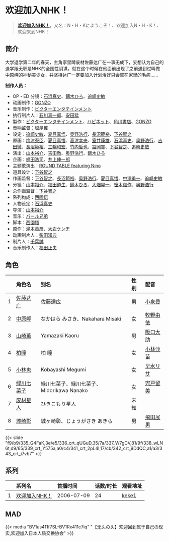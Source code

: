 # 欢迎加入NHK！


> <u>**[欢迎加入NHK！](https://bgm.tv/subject/995)**</u>，又名：N・H・Kにようこそ！、欢迎加入N・H・K！、欢迎来到NHK！

## 简介

大学退学第二年的春天，主角家里蹲废材佐藤达广在一事无成下，妄想认为自己的退学跟无职是NHK的全国性阴谋，就在这个时候在他面前出现了之前遇到过叫做中原岬的神秘美少女，并坚持达广一定要加入计划治好只会窝在家里的毛病……

**制作人员：**
- OP・ED 分镜：[石浜真史](https://bgm.tv/person/1370)、[鏑木ひろ](https://bgm.tv/person/3591)、[追崎史敏](https://bgm.tv/person/1165)
- 动画制作：[GONZO](https://bgm.tv/person/541)
- 音乐制作：[ビクターエンタテインメント](https://bgm.tv/person/41)
- 执行制片人：[石川真一郎](https://bgm.tv/person/864)、[安田猛](https://bgm.tv/person/710)
- 製作：[ビクターエンタテインメント](https://bgm.tv/person/41)、[ハピネット](https://bgm.tv/person/1493)、[角川書店](https://bgm.tv/person/518)、[GONZO](https://bgm.tv/person/541)
- 音响监督：[塩屋翼](https://bgm.tv/person/1452)
- 设定：[追崎史敏](https://bgm.tv/person/1165)、[夏目真悟](https://bgm.tv/person/11568)、[奥野浩行](https://bgm.tv/person/11324)、[長沼範裕](https://bgm.tv/person/17532)、[下谷智之](https://bgm.tv/person/3485)
- 原画：[梅津泰臣](https://bgm.tv/person/1354)、[夏目真悟](https://bgm.tv/person/11568)、[高津幸央](https://bgm.tv/person/22377)、[室井康雄](https://bgm.tv/person/12231)、[石浜真史](https://bgm.tv/person/1370)、[奥野浩行](https://bgm.tv/person/11324)、[吉田徹](https://bgm.tv/person/418)、[長沼範裕](https://bgm.tv/person/17532)、[三輪和宏](https://bgm.tv/person/11562)、[竹内哲也](https://bgm.tv/person/3047)、[冨岡寛](https://bgm.tv/person/12227)、[下谷智之](https://bgm.tv/person/3485)、[追崎史敏](https://bgm.tv/person/1165)
- 演出：[山本裕介](https://bgm.tv/person/1716)、[吉田徹](https://bgm.tv/person/418)、[奥野浩行](https://bgm.tv/person/11324)、[鏑木ひろ](https://bgm.tv/person/3591)
- 企画：[梶田浩司](https://bgm.tv/person/57045)、[井上伸一郎](https://bgm.tv/person/2960)
- 主题歌演出：[ROUND TABLE featuring Nino](https://bgm.tv/person/7985)
- 道具设计：[下谷智之](https://bgm.tv/person/3485)
- 作画监督：[下谷智之](https://bgm.tv/person/3485)、[長沼範裕](https://bgm.tv/person/17532)、[奥野浩行](https://bgm.tv/person/11324)、[夏目真悟](https://bgm.tv/person/11568)、[中澤勇一](https://bgm.tv/person/11380)、[追崎史敏](https://bgm.tv/person/1165)
- 分镜：[山本裕介](https://bgm.tv/person/1716)、[福田道生](https://bgm.tv/person/2610)、[鏑木ひろ](https://bgm.tv/person/3591)、[大畑晃一](https://bgm.tv/person/762)、[笹木信作](https://bgm.tv/person/14792)、[奥野浩行](https://bgm.tv/person/11324)
- 总作画监督：[下谷智之](https://bgm.tv/person/3485)
- 系列构成：[西園悟](https://bgm.tv/person/462)
- 人物设定：[石浜真史](https://bgm.tv/person/1370)
- 导演：[山本裕介](https://bgm.tv/person/1716)
- 音乐：[パール兄弟](https://bgm.tv/person/3054)
- 脚本：[西園悟](https://bgm.tv/person/462)
- 原作：[滝本竜彦](https://bgm.tv/person/3052)、[大岩ケンヂ](https://bgm.tv/person/3053)
- 动画制片人：[柴田知典](https://bgm.tv/person/42042)
- 制片人：[千葉誠](https://bgm.tv/person/32626)
- 音乐制作人：[福田正夫](https://bgm.tv/person/62565)

## 角色

|     |   角色名   |   别名  | 性别 |  配音  |
|:--- |:------  |:----      |:---  |:--   |
| 1 | [佐藤达广](https://bgm.tv/character/335) | 佐藤達広 | 男 | [小泉豊](https://bgm.tv/person/6599) |
| 2 | [中原岬](https://bgm.tv/character/336) | なかはら みさき、Nakahara Misaki | 女 | [牧野由依](https://bgm.tv/person/4703) |
| 3 | [山崎薫](https://bgm.tv/character/337) | Yamazaki Kaoru | 男 | [阪口大助](https://bgm.tv/person/4231) |
| 4 | [柏瞳](https://bgm.tv/character/338) | 柏 瞳 | 女 | [小林沙苗](https://bgm.tv/person/4428) |
| 5 | [小林恵](https://bgm.tv/character/339) | Kobayashi Megumi | 女 | [早水リサ](https://bgm.tv/person/4623) |
| 6 | [绿川七菜子](https://bgm.tv/character/341) | 緑川七菜子、緑川七菜子、Midorikawa Nanako | 女 | [宍戸留美](https://bgm.tv/person/4648) |
| 7 | [废材星人](https://bgm.tv/character/342) | ひきこもり星人 | 未知 |  |
| 8 | [城崎彰](https://bgm.tv/character/343) | 城ヶ崎彰、じょうがさき あきら | 男 | [飛田展男](https://bgm.tv/person/4167) |

{{< slide "f9/b9/335_G4FaK,3e/e5/336_crt_qUGuD,35/7a/337_W7gCV,81/9f/338_wLN6t,d9/65/339_crt_Y575a,a0/c4/341_crt_2pL4I,17/cb/342_crt_9DdQC,a1/a3/343_crt_i7vb7" >}}

## 系列

|     | 系列名      | 首播时间       | 话数/时长 | 观看地址                                                    |
| :-- | :------- | :--------- | :---- | :------------------------------------------------------ |
| 1   |[欢迎加入NHK！](https://bgm.tv/subject/995)| 2006-07-09 | 24    | [keke1](https://www.keke1.app/play/20014-4-134832.html) |

## MAD

{{< media  "BV1us411f7SL-BV1Rx411c7iq"
"【无头の头】欢迎回到属于自己の现实,欢迎加入日本人质交换协会"  >}}

